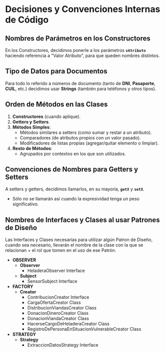 # Decisiones y Convenciones Internas de Código

## Nombres de Parámetros en los Constructores
En los Constructores, decidimos ponerle a los parámetros **`vAtributo`** haciendo referencia a "Valor Atributo", para que queden nombres distintos.

## Tipo de Datos para Documentos
Para todo lo referido a números de documento (tanto de **DNI**, **Pasaporte**, **CUIL**, etc.) decidimos usar **Strings** (también para teléfonos y otros tipos).

## Orden de Métodos en las Clases
1. **Constructores** (cuando aplique).
2. **Getters y Setters**.
3. **Métodos Simples**:
   - Métodos similares a setters (como sumar y restar a un atributo).
   - Comparadores (de atributos propios con un valor pasado).
   - Modificadores de listas propias (agregar/quitar elemento o limpiar).
4. **Resto de Métodos**:
   - Agrupados por contextos en los que son utilizados.

## Convenciones de Nombres para Getters y Setters
A setters y getters, decidimos llamarlos, en su mayoría, **`getX`** y **`setX`**.
- Sólo no se llamarán así cuando la expresividad tenga un peso significativo.

## Nombres de Interfaces y Clases al usar Patrones de Diseño
Las Interfaces y Clases necesarias para utilizar algún Patron de Diseño, cuando sea necesario, llevarán el nombre de la clase con la que se relacionan + el rol que tomen en el uso de ese Patrón.
- **OBSERVER**
  - **Observer**
    - HeladeraObserver Interface
  - **Subject**
    - SensorSubject Interface
- **FACTORY**
  - **Creator**
    - ContribucionCreator Interface
    - CargaOfertaCreator Class
    - DistribucionViandasCreator Class
    - DonacionDineroCreator Class
    - DonacionViandaCreator Class
    - HacerseCargoDeHeladeraCreator Class
    - RegistroDePersonaEnSituacionVulnerableCreator Class
- **STRATEGY**
  - **Strategy**
    - ExtraccionDatosStrategy Interface